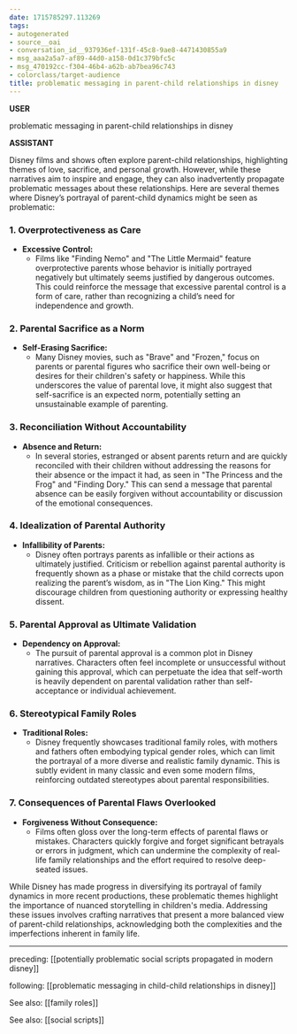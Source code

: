 ```yaml
---
date: 1715785297.113269
tags:
- autogenerated
- source__oai
- conversation_id__937936ef-131f-45c8-9ae8-4471430855a9
- msg_aaa2a5a7-af89-44d0-a158-0d1c379bfc5c
- msg_470192cc-f304-46b4-a62b-ab7bea96c743
- colorclass/target-audience
title: problematic messaging in parent-child relationships in disney
---
```


**USER**

problematic messaging in parent-child relationships in disney


**ASSISTANT**

Disney films and shows often explore parent-child relationships, highlighting themes of love, sacrifice, and personal growth. However, while these narratives aim to inspire and engage, they can also inadvertently propagate problematic messages about these relationships. Here are several themes where Disney’s portrayal of parent-child dynamics might be seen as problematic:

### 1. **Overprotectiveness as Care**
- **Excessive Control:** 
  - Films like "Finding Nemo" and "The Little Mermaid" feature overprotective parents whose behavior is initially portrayed negatively but ultimately seems justified by dangerous outcomes. This could reinforce the message that excessive parental control is a form of care, rather than recognizing a child’s need for independence and growth.

### 2. **Parental Sacrifice as a Norm**
- **Self-Erasing Sacrifice:** 
  - Many Disney movies, such as "Brave" and "Frozen," focus on parents or parental figures who sacrifice their own well-being or desires for their children's safety or happiness. While this underscores the value of parental love, it might also suggest that self-sacrifice is an expected norm, potentially setting an unsustainable example of parenting.

### 3. **Reconciliation Without Accountability**
- **Absence and Return:** 
  - In several stories, estranged or absent parents return and are quickly reconciled with their children without addressing the reasons for their absence or the impact it had, as seen in "The Princess and the Frog" and "Finding Dory." This can send a message that parental absence can be easily forgiven without accountability or discussion of the emotional consequences.

### 4. **Idealization of Parental Authority**
- **Infallibility of Parents:** 
  - Disney often portrays parents as infallible or their actions as ultimately justified. Criticism or rebellion against parental authority is frequently shown as a phase or mistake that the child corrects upon realizing the parent’s wisdom, as in "The Lion King." This might discourage children from questioning authority or expressing healthy dissent.

### 5. **Parental Approval as Ultimate Validation**
- **Dependency on Approval:** 
  - The pursuit of parental approval is a common plot in Disney narratives. Characters often feel incomplete or unsuccessful without gaining this approval, which can perpetuate the idea that self-worth is heavily dependent on parental validation rather than self-acceptance or individual achievement.

### 6. **Stereotypical Family Roles**
- **Traditional Roles:** 
  - Disney frequently showcases traditional family roles, with mothers and fathers often embodying typical gender roles, which can limit the portrayal of a more diverse and realistic family dynamic. This is subtly evident in many classic and even some modern films, reinforcing outdated stereotypes about parental responsibilities.

### 7. **Consequences of Parental Flaws Overlooked**
- **Forgiveness Without Consequence:**
  - Films often gloss over the long-term effects of parental flaws or mistakes. Characters quickly forgive and forget significant betrayals or errors in judgment, which can undermine the complexity of real-life family relationships and the effort required to resolve deep-seated issues.

While Disney has made progress in diversifying its portrayal of family dynamics in more recent productions, these problematic themes highlight the importance of nuanced storytelling in children's media. Addressing these issues involves crafting narratives that present a more balanced view of parent-child relationships, acknowledging both the complexities and the imperfections inherent in family life.


---

preceding: [[potentially problematic social scripts propagated in modern disney]]  


following: [[problematic messaging in child-child relationships in disney]]

See also: [[family roles]]


See also: [[social scripts]]